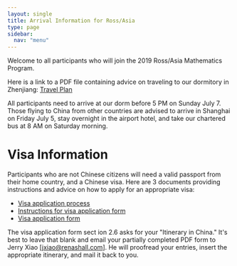 ```yaml
---
layout: single
title: Arrival Information for Ross/Asia
type: page
sidebar:
  nav: "menu"
---
```


Welcome to all participants who will join the 2019 Ross/Asia
Mathematics Program.

Here is a link to a PDF file containing advice on traveling to our
dormitory in Zhenjiang: [Travel Plan](travel-plan.pdf)

All participants need to arrive at our dorm before 5 PM on Sunday
July 7. Those flying to China from other countries are advised to
arrive in Shanghai on Friday July 5, stay overnight in the airport
hotel, and take our chartered bus at 8 AM on Saturday morning.

# Visa Information

Participants who are not Chinese citizens will need a valid passport 
from their home country, and a Chinese visa. Here are 3 documents 
providing instructions and advice on how to apply for an appropriate visa:

- [Visa application process](visa-application-process.pdf)
- [Instructions for visa application form](instructions-for-visa-application-form.pdf)
- [Visa application form](visa-application-form.pdf)

The visa application form sect
ion 2.6 asks for your "Itinerary in China." It's best to leave that blank and email 
your partially completed PDF form to Jerry Xiao [jxiao@renashall.com]. 
He will proofread your entries, insert the appropriate itinerary, and mail it back to you.
